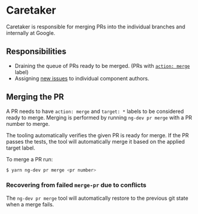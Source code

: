 # Caretaker

Caretaker is responsible for merging PRs into the individual branches and internally at Google.

## Responsibilities

- Draining the queue of PRs ready to be merged. (PRs with [`action: merge`](https://github.com/ng-angular/angular/pulls?q=is%3Aopen+is%3Apr+label%3A%22action%3A+merge%22) label)
- Assigning [new issues](https://github.com/ng-angular/angular/issues?q=is%3Aopen+is%3Aissue+no%3Alabel) to individual component authors.

## Merging the PR

A PR needs to have `action: merge` and `target: *` labels to be considered
ready to merge. Merging is performed by running `ng-dev pr merge` with a PR number to merge.

The tooling automatically verifies the given PR is ready for merge. If the PR passes the tests, the
tool will automatically merge it based on the applied target label.

To merge a PR run:

```sh
$ yarn ng-dev pr merge <pr number>
```

### Recovering from failed `merge-pr` due to conflicts

The `ng-dev pr merge` tool will automatically restore to the previous git state when a merge fails.
